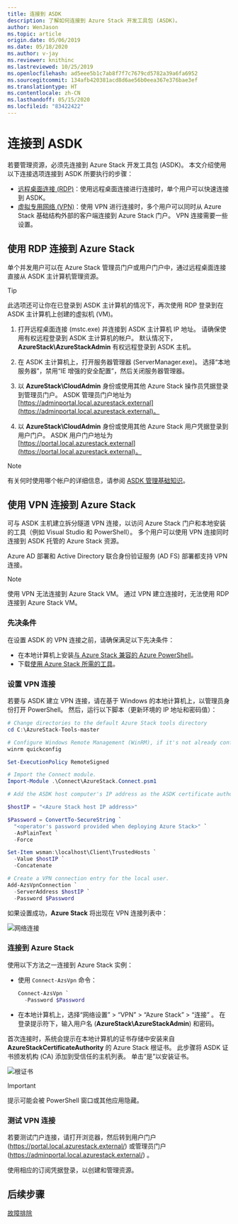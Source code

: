 ```yaml
---
title: 连接到 ASDK
description: 了解如何连接到 Azure Stack 开发工具包 (ASDK)。
author: WenJason
ms.topic: article
origin.date: 05/06/2019
ms.date: 05/18/2020
ms.author: v-jay
ms.reviewer: knithinc
ms.lastreviewed: 10/25/2019
ms.openlocfilehash: ad5eee5b1c7ab8f7f7c7679cd5782a39a6fa6952
ms.sourcegitcommit: 134afb420381acd8d6ae56b0eea367e376bae3ef
ms.translationtype: HT
ms.contentlocale: zh-CN
ms.lasthandoff: 05/15/2020
ms.locfileid: "83422422"
---
```

# <a name="connect-to-the-asdk"></a>连接到 ASDK

若要管理资源，必须先连接到 Azure Stack 开发工具包 (ASDK)。 本文介绍使用以下连接选项连接到 ASDK 所要执行的步骤：

* [远程桌面连接 (RDP)](#connect-with-rdp)：使用远程桌面连接进行连接时，单个用户可以快速连接到 ASDK。
* [虚拟专用网络 (VPN)](#connect-with-vpn)：使用 VPN 进行连接时，多个用户可以同时从 Azure Stack 基础结构外部的客户端连接到 Azure Stack 门户。 VPN 连接需要一些设置。

<a name="connect-with-rdp"></a>
## <a name="connect-to-azure-stack-using-rdp"></a>使用 RDP 连接到 Azure Stack

单个并发用户可以在 Azure Stack 管理员门户或用户门户中，通过远程桌面连接直接从 ASDK 主计算机管理资源。

> [!TIP]
> 此选项还可让你在已登录到 ASDK 主计算机的情况下，再次使用 RDP 登录到在 ASDK 主计算机上创建的虚拟机 (VM)。

1. 打开远程桌面连接 (mstc.exe) 并连接到 ASDK 主计算机 IP 地址。 请确保使用有权远程登录到 ASDK 主计算机的帐户。 默认情况下，**AzureStack\AzureStackAdmin** 有权远程登录到 ASDK 主机。  

2. 在 ASDK 主计算机上，打开服务器管理器 (ServerManager.exe)。 选择“本地服务器”，禁用“IE 增强的安全配置”，然后关闭服务器管理器。  

3. 以 **AzureStack\CloudAdmin** 身份或使用其他 Azure Stack 操作员凭据登录到管理员门户。 ASDK 管理员门户地址为 [https://adminportal.local.azurestack.external](https://adminportal.local.azurestack.external)。

4. 以 **AzureStack\CloudAdmin** 身份或使用其他 Azure Stack 用户凭据登录到用户门户。 ASDK 用户门户地址为 [https://portal.local.azurestack.external](https://portal.local.azurestack.external)。

> [!NOTE]
> 有关何时使用哪个帐户的详细信息，请参阅 [ASDK 管理基础知识](asdk-admin-basics.md#what-account-should-i-use)。

<a name="connect-with-vpn"></a>
## <a name="connect-to-azure-stack-using-vpn"></a>使用 VPN 连接到 Azure Stack

可与 ASDK 主机建立拆分隧道 VPN 连接，以访问 Azure Stack 门户和本地安装的工具（例如 Visual Studio 和 PowerShell）。 多个用户可以使用 VPN 连接同时连接到 ASDK 托管的 Azure Stack 资源。

Azure AD 部署和 Active Directory 联合身份验证服务 (AD FS) 部署都支持 VPN 连接。

> [!NOTE]
> 使用 VPN 无法连接到 Azure Stack VM。  通过 VPN 建立连接时，无法使用 RDP 连接到 Azure Stack VM。

### <a name="prerequisites"></a>先决条件
在设置 ASDK 的 VPN 连接之前，请确保满足以下先决条件：

- 在本地计算机上安装[与 Azure Stack 兼容的 Azure PowerShell](asdk-post-deploy.md#install-azure-stack-powershell)。  
- 下载[使用 Azure Stack 所需的工具](asdk-post-deploy.md#download-the-azure-stack-tools)。

### <a name="set-up-vpn-connectivity"></a>设置 VPN 连接

若要与 ASDK 建立 VPN 连接，请在基于 Windows 的本地计算机上，以管理员身份打开 PowerShell。 然后，运行以下脚本（更新环境的 IP 地址和密码值）：

```powershell
# Change directories to the default Azure Stack tools directory
cd C:\AzureStack-Tools-master

# Configure Windows Remote Management (WinRM), if it's not already configured.
winrm quickconfig  

Set-ExecutionPolicy RemoteSigned

# Import the Connect module.
Import-Module .\Connect\AzureStack.Connect.psm1

# Add the ASDK host computer's IP address as the ASDK certificate authority (CA) to the list of trusted hosts. Make sure you update the IP address and password values for your environment.

$hostIP = "<Azure Stack host IP address>"

$Password = ConvertTo-SecureString `
  "<operator's password provided when deploying Azure Stack>" `
  -AsPlainText `
  -Force

Set-Item wsman:\localhost\Client\TrustedHosts `
  -Value $hostIP `
  -Concatenate

# Create a VPN connection entry for the local user.
Add-AzsVpnConnection `
  -ServerAddress $hostIP `
  -Password $Password

```

如果设置成功，**Azure Stack** 将出现在 VPN 连接列表中：

![网络连接](media/asdk-connect/vpn.png)  

### <a name="connect-to-azure-stack"></a>连接到 Azure Stack

  使用以下方法之一连接到 Azure Stack 实例：  

  * 使用 `Connect-AzsVpn` 命令：
      
    ```powershell
    Connect-AzsVpn `
      -Password $Password
    ```

  * 在本地计算机上，选择“网络设置”   > “VPN”   > “Azure Stack”   > “连接”  。 在登录提示符下，输入用户名 (**AzureStack\AzureStackAdmin**) 和密码。

首次连接时，系统会提示在本地计算机的证书存储中安装来自 **AzureStackCertificateAuthority** 的 Azure Stack 根证书。 此步骤将 ASDK 证书颁发机构 (CA) 添加到受信任的主机列表。 单击“是”以安装证书。 

![根证书](media/asdk-connect/cert.png)  
  
  > [!IMPORTANT]
  > 提示可能会被 PowerShell 窗口或其他应用隐藏。

### <a name="test-vpn-connectivity"></a>测试 VPN 连接

若要测试门户连接，请打开浏览器，然后转到用户门户 (https://portal.local.azurestack.external/) 或管理员门户 (https://adminportal.local.azurestack.external/) 。

使用相应的订阅凭据登录，以创建和管理资源。  

## <a name="next-steps"></a>后续步骤

[故障排除](asdk-troubleshooting.md)
